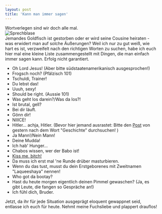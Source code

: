 ```yaml
---
layout: post
title: 'Kann man immer sagen'
---
```


Wortverlegen sind wir doch alle mal.  
![Sprechblase](http://farm8.staticflickr.com/7394/12610353294_3da3c85bc1_c.jpg)  
Jemandes Goldfisch ist gestorben oder er wird seine Cousine heiraten - was erwidert man auf solche Äußerungen? Weil ich nur zu gut weiß, wie hart es ist, verzweifelt nach den richtigen Worten zu suchen, habe ich euch hier mal eine kleine Liste zusammengestellt mit Dingen, die man einfach immer sagen kann. Erfolg nicht garantiert.  

* Oh Lord Jesus! (Aber bitte südstaatenamerikanisch ausgesprochen!)  
* Frogsch noch? (Pfälzisch 101)  
* Tschuldi, Trainer!  
* Du lebst das!  
* Uuuh, sexy! 
* Should be right. (Aussie 101) 
* Was geht los darein?/Was da los?! 
* Ist brutal, gell?  
* Bei dir läuft. 
* Gönn dir! 
* NIIICE! 
* Hitler... achja, Hitler. (Bevor hier jemand ausrastet: Bitte den  [Post](http://fuchsgehtum.de/fuchsohrwurm-regenlieder/) von gestern nach dem Wort "Geschichte" durchsuchen! ) 
* Ja Mann!/Nein Mann! 
* Deine Mudda! 
* Ich hab' Hunger...
* Chabos wissen, wer der Babo ist! 
* [Kiss me, bitch!](http://magazin.fuchsgehtum.de/2014/kiss-me-bitch/) 
* Da muss ich erst mal 'ne Runde drüber masturbieren. 
* Wenn du das tust, musst du dein Erstgeborenes mit Zweitnamen "Laqueeshaya" nennen!
* Who got da bootay? 
* Hast du heute morgen eigentlich deinen Pimmel gewaschen? (Ja, es gibt Leute, die fangen so Gespräche an!)  
* Ich fühl dich, Bruder. 

Jetzt, da ihr für jede Situation ausgeprägt eloquent gewappnet seid, entlasse ich euch für heute. Nehmt meine Fuchsliebe und plappert drauflos!